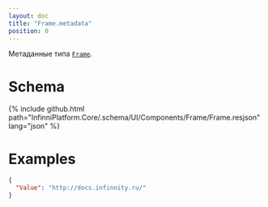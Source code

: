 ```yaml
---
layout: doc
title: "Frame.metadata"
position: 0
---
```


Метаданные типа [`Frame`](../).

# Schema

{% include github.html path="InfinniPlatform.Core/.schema/UI/Components/Frame/Frame.resjson" lang="json" %}

# Examples

```json
{
  "Value": "http://docs.infinnity.ru/"
}
```
